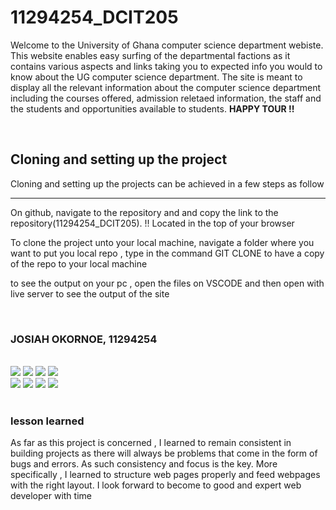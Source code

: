 # 11294254_DCIT205
<p>Welcome to the University of Ghana computer science  department webiste. This website enables easy surfing of the departmental factions as it contains various aspects and links taking you to expected info you would to know about the UG computer science department. The site is meant to display all the relevant information about the computer science department including the courses offered, admission reletaed information, the staff and the students and opportunities available to students. <strong>HAPPY TOUR !!</strong></p>
<br>
<h2>Cloning and setting up the project</h2>
<p> Cloning and setting up the projects can be achieved in a few steps as follow</p>
<hr>
<p>On github, navigate to the repository and and copy the link to the repository(11294254_DCIT205). !! Located in the top of your browser</p>
<p>To clone the project unto your local machine, navigate a folder where you want to put you local repo , type in the command
GIT CLONE  to have a copy of the repo to your local machine</p>
<p>to see the output on your pc , open the files on VSCODE and then open with live server to see the output of the site</p>
<br>
<h3>JOSIAH OKORNOE, 11294254</h3>

<br>

<img src="MEDIA/8.jpg">
<img src="MEDIA/6.jpg">
<img src="MEDIA/5.jpg">
<img src="MEDIA/9.jpg">

<div>
<img src="MEDIA/10.jpg">
<img src="MEDIA/1.jpg">
<img src="MEDIA/2.jpg">
<img src="MEDIA/3.jpg">
</div>
<br>
<h3>lesson learned</h3>
<p>As far as this project is concerned , I learned to remain consistent in building projects as there will always be problems that come in the form of bugs and errors. As such consistency and focus is the key. More specifically , I learned to structure web pages properly and feed webpages with the right layout. I look forward to become to good and expert web developer with time</p>




